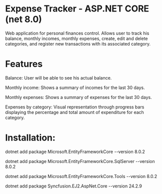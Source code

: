 # Expense Tracker - ASP.NET CORE (net 8.0)

Web application for personal finances control. Allows user to track his balance, monthly incomes, monthly expenses, create, edit and delete categories, and register new transactions with its associated category.

# Features

Balance: User will be able to see his actual balance.

Monthly income: Shows a summary of incomes for the last 30 days.

Monthly expenses: Shows a summary of expenses for the last 30 days.

Expenses by category: Visual representation through progress bars displaying the percentage and total amount of expenditure for each category.


# Installation:

dotnet add package Microsoft.EntityFrameworkCore --version 8.0.2

dotnet add package Microsoft.EntityFrameworkCore.SqlServer --version 8.0.2

dotnet add package Microsoft.EntityFrameworkCore.Tools --version 8.0.2

dotnet add package Syncfusion.EJ2.AspNet.Core --version 24.2.9
